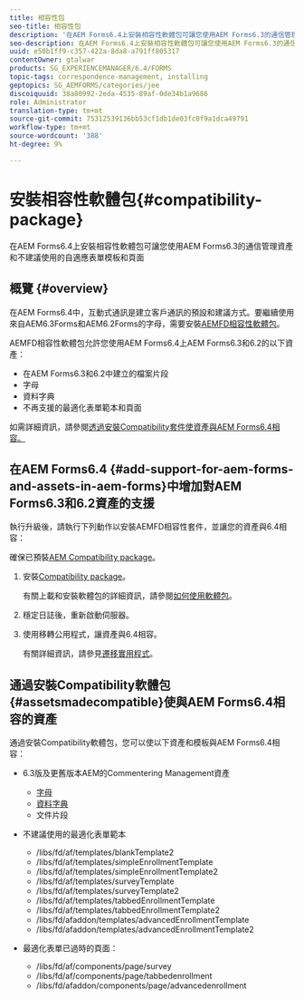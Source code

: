 ```yaml
---
title: 相容性包
seo-title: 相容性包
description: '在AEM Forms6.4上安裝相容性軟體包可讓您使用AEM Forms6.3的通信管理資產和不建議使用的自適應表單模板和頁面 '
seo-description: 在AEM Forms6.4上安裝相容性軟體包可讓您使用AEM Forms6.3的通信管理資產和不建議使用的自適應表單模板和頁面
uuid: e50b1ff9-c357-422a-8da8-a791ff805317
contentOwner: gtalwar
products: SG_EXPERIENCEMANAGER/6.4/FORMS
topic-tags: correspondence-management, installing
geptopics: SG_AEMFORMS/categories/jee
discoiquuid: 38a80992-2eda-4535-89af-0de34b1a9686
role: Administrator
translation-type: tm+mt
source-git-commit: 75312539136bb53cf1db1de03fc0f9a1dca49791
workflow-type: tm+mt
source-wordcount: '388'
ht-degree: 9%

---
```



# 安裝相容性軟體包{#compatibility-package}

在AEM Forms6.4上安裝相容性軟體包可讓您使用AEM Forms6.3的通信管理資產和不建議使用的自適應表單模板和頁面

## 概覽 {#overview}

在AEM Forms6.4中，互動式通訊是建立客戶通訊的預設和建議方式。要繼續使用來自AEM6.3Forms和AEM6.2Forms的字母，需要安裝[AEMFD相容性軟體包](https://www.adobeaemcloud.com/content/marketplace/marketplaceProxy.html?packagePath=/content/companies/public/adobe/packages/cq640/fd/AEM-FORMS-6.4-COMPAT)。

AEMFD相容性軟體包允許您使用AEM Forms6.4上AEM Forms6.3和6.2的以下資產：

* 在AEM Forms6.3和6.2中建立的檔案片段
* 字母
* 資料字典
* 不再支援的最適化表單範本和頁面

如需詳細資訊，請參閱[透過安裝Compatibility套件使資產與AEM Forms6.4相容。](/help/forms/using/compatibility-package.md#assetsmadecompatible)

## 在AEM Forms6.4 {#add-support-for-aem-forms-and-assets-in-aem-forms}中增加對AEM Forms6.3和6.2資產的支援

執行升級後，請執行下列動作以安裝AEMFD相容性套件，並讓您的資產與6.4相容：

確保已預裝[AEM Compatibility package](/help/sites-deploying/backward-compatibility.md)。

1. 安裝[Compatibility package](https://www.adobeaemcloud.com/content/marketplace/marketplaceProxy.html?packagePath=/content/companies/public/adobe/packages/cq640/fd/AEM-FORMS-6.4-COMPAT)。

   有關上載和安裝軟體包的詳細資訊，請參閱[如何使用軟體包](/help/sites-administering/package-manager.md)。

1. 穩定日誌後，重新啟動伺服器。
1. 使用移轉公用程式，讓資產與6.4相容。

   有關詳細資訊，請參見[遷移實用程式](/help/forms/using/migration-utility.md)。

## 通過安裝Compatibility軟體包{#assetsmadecompatible}使與AEM Forms6.4相容的資產

通過安裝Compatibility軟體包，您可以使以下資產和模板與AEM Forms6.4相容：

* 6.3版及更舊版本AEM的Commentering Management資產

   * [字母](/help/forms/using/create-letter.md)
   * [資料字典](/help/forms/using/data-dictionary.md)
   * 文件片段

* 不建議使用的最適化表單範本

   * /libs/fd/af/templates/blankTemplate2
   * /libs/fd/af/templates/simpleEnrollmentTemplate
   * /libs/fd/af/templates/simpleEnrollmentTemplate2
   * /libs/fd/af/templates/surveyTemplate
   * /libs/fd/af/templates/surveyTemplate2
   * /libs/fd/af/templates/tabbedEnrollmentTemplate
   * /libs/fd/af/templates/tabbedEnrollmentTemplate2
   * /libs/fd/afaddon/templates/advancedEnrollmentTemplate
   * /libs/fd/afaddon/templates/advancedEnrollmentTemplate2

* 最適化表單已過時的頁面：

   * /libs/fd/af/components/page/survey
   * /libs/fd/af/components/page/tabbedenrollment
   * /libs/fd/afaddon/components/page/advancedenrollment

